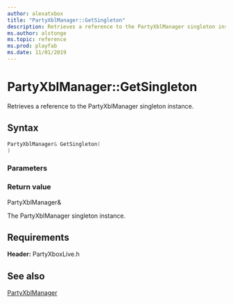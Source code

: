```yaml
---
author: alexatxbox
title: "PartyXblManager::GetSingleton"
description: Retrieves a reference to the PartyXblManager singleton instance.
ms.author: alstonge
ms.topic: reference
ms.prod: playfab
ms.date: 11/01/2019
---
```


# PartyXblManager::GetSingleton  

Retrieves a reference to the PartyXblManager singleton instance.  

## Syntax  
  
```cpp
PartyXblManager& GetSingleton(  
)  
```  
  
### Parameters  
  
  
### Return value  
PartyXblManager&
  
The PartyXblManager singleton instance.
  
  
## Requirements  
  
**Header:** PartyXboxLive.h
  
## See also  
[PartyXblManager](../partyxblmanager.md)  

  
  
